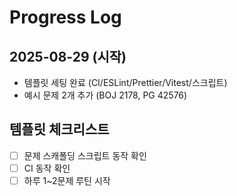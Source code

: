 # Progress Log

## 2025-08-29 (시작)
- 템플릿 세팅 완료 (CI/ESLint/Prettier/Vitest/스크립트)
- 예시 문제 2개 추가 (BOJ 2178, PG 42576)

## 템플릿 체크리스트
- [ ] 문제 스캐폴딩 스크립트 동작 확인
- [ ] CI 동작 확인
- [ ] 하루 1~2문제 루틴 시작
